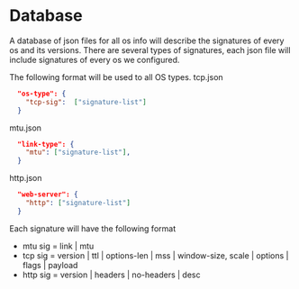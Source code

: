 # Database

A database of json files for all os info will describe the signatures of every os and its versions.
There are several types of signatures, each json file will include signatures of every os we configured.

The following format will be used to all OS types.
tcp.json
``` json
  "os-type": {
    "tcp-sig":  ["signature-list"]
  }
```
mtu.json
```json
  "link-type": {
    "mtu": ["signature-list"],
  }
```
http.json
```json
  "web-server": {
    "http": ["signature-list"]
  }

```

Each signature will have the following format 
* mtu sig  = link | mtu
* tcp sig  = version | ttl | options-len | mss | window-size, scale | options | flags | payload
* http sig = version | headers | no-headers | desc 
